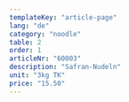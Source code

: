 ```yaml
---
templateKey: "article-page"
lang: "de"
category: "noodle"
table: 2
order: 1    
articleNr: "60003"
description: "Safran-Nudeln"
unit: "3kg TK"
price: "15.50"
---
```

